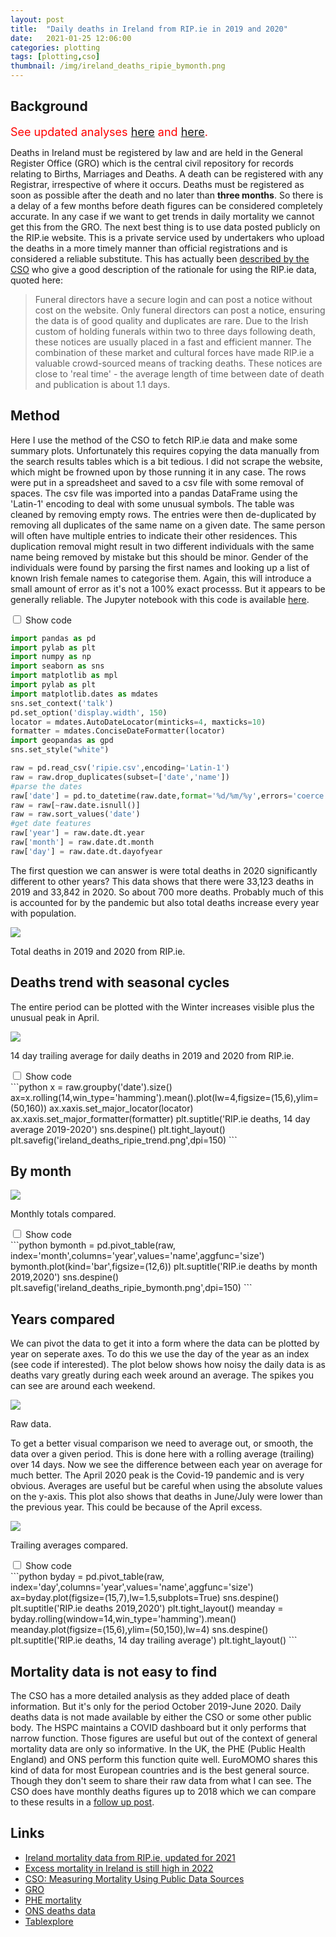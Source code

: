 ```yaml
---
layout: post
title:  "Daily deaths in Ireland from RIP.ie in 2019 and 2020"
date:   2021-01-25 12:06:00
categories: plotting
tags: [plotting,cso]
thumbnail: /img/ireland_deaths_ripie_bymonth.png
---
```


## Background

<span style="color:red;font-size:18px;">See updated analyses [here](/general/ireland-deaths-2021) and [here](/general/ireland-excess-deaths-2022).</span>

Deaths in Ireland must be registered by law and are held in the General Register Office (GRO) which is the central civil repository for records relating to Births, Marriages and Deaths. A death can be registered with any Registrar, irrespective of where it occurs. Deaths must be registered as soon as possible after the death and no later than **three months**. So there is a delay of a few months before death figures can be considered completely accurate. In any case if we want to get trends in daily mortality we cannot get this from the GRO. The next best thing is to use data posted publicly on the RIP.ie website. This is a private service used by undertakers who upload the deaths in a more timely manner than official registrations and is considered a reliable substitute. This has actually been [described by the CSO](https://www.cso.ie/en/releasesandpublications/br/b-mpds/measuringmortalityusingpublicdatasources/#d.en.237397) who give a good description of the rationale for using the RIP.ie data, quoted here:

<blockquote>
Funeral directors have a secure login and can post a notice without cost on the website. Only funeral directors can post a notice, ensuring the data is of good quality and duplicates are rare. Due to the Irish custom of holding funerals within two to three days following death, these notices are usually placed in a fast and efficient manner. The combination of these market and cultural forces have made RIP.ie a valuable crowd-sourced means of tracking deaths. These notices are close to 'real time' - the average length of time between date of death and publication is about 1.1 days.
</blockquote>

## Method

Here I use the method of the CSO to fetch RIP.ie data and make some summary plots. Unfortunately this requires copying the data manually from the search results tables which is a bit tedious. I did not scrape the website, which might be frowned upon by those running it in any case. The rows were put in a spreadsheet and saved to a csv file with some removal of spaces. The csv file was imported into a pandas DataFrame using the 'Latin-1' encoding to deal with some unusual symbols. The table was cleaned by removing empty rows. The entries were then de-duplicated by removing all duplicates of the same name on a given date. The same person will often have multiple entries to indicate their other residences. This duplication removal might result in two different individuals with the same name being removed by mistake but this should be minor. Gender of the individuals were found by parsing the first names and looking up a list of known Irish female names to categorise them. Again, this will introduce a small amount of error as it's not a 100% exact processs. But it appears to be generally reliable. The Jupyter notebook with this code is available [here](https://github.com/dmnfarrell/teaching/blob/master/misc/ireland_rip_deaths.ipynb).

<div class="wrap-collabsible">
<input id="collapsible1" class="toggle" type="checkbox">
<label for="collapsible1" class="lbl-toggle">Show code</label><div class="collapsible-content">
<div class="content-inner" markdown="1">

```python
import pandas as pd
import pylab as plt
import numpy as np
import seaborn as sns
import matplotlib as mpl
import pylab as plt
import matplotlib.dates as mdates
sns.set_context('talk')
pd.set_option('display.width', 150)
locator = mdates.AutoDateLocator(minticks=4, maxticks=10)
formatter = mdates.ConciseDateFormatter(locator)
import geopandas as gpd
sns.set_style("white")

raw = pd.read_csv('ripie.csv',encoding='Latin-1')
raw = raw.drop_duplicates(subset=['date','name'])
#parse the dates
raw['date'] = pd.to_datetime(raw.date,format='%d/%m/%y',errors='coerce')
raw = raw[~raw.date.isnull()]
raw = raw.sort_values('date')
#get date features
raw['year'] = raw.date.dt.year
raw['month'] = raw.date.dt.month
raw['day'] = raw.date.dt.dayofyear
```
</div>
</div>
</div>

The first question we can answer is were total deaths in 2020 significantly different to other years? This data shows that there were 33,123 deaths in 2019 and 33,842 in 2020. So about 700 more deaths. Probably much of this is accounted for by the pandemic but also total deaths increase every year with population.

<div style="width: auto;">
 <a href="/img/ireland_deaths_ripie_summary.png"> <img class="small-scaled" src="/img/ireland_deaths_ripie_summary.png"></a>  
   <p class="caption">Total deaths in 2019 and 2020 from RIP.ie.</p>
</div>

## Deaths trend with seasonal cycles

The entire period can be plotted with the Winter increases visible plus the unusual peak in April.

<div style="width: auto;">
 <a href="/img/ireland_deaths_ripie_trend.png"> <img class="scaled" src="/img/ireland_deaths_ripie_trend.png"></a>  
   <p class="caption">14 day trailing average for daily deaths in 2019 and 2020 from RIP.ie.</p>
</div>

<div class="wrap-collabsible">
<input id="collapsible2" class="toggle" type="checkbox">
<label for="collapsible2" class="lbl-toggle">Show code</label><div class="collapsible-content">
<div class="content-inner" markdown="1">
```python
x = raw.groupby('date').size()
ax=x.rolling(14,win_type='hamming').mean().plot(lw=4,figsize=(15,6),ylim=(50,160))
ax.xaxis.set_major_locator(locator)
ax.xaxis.set_major_formatter(formatter)
plt.suptitle('RIP.ie deaths, 14 day average 2019-2020')
sns.despine()
plt.tight_layout()
plt.savefig('ireland_deaths_ripie_trend.png',dpi=150)
```
</div>
</div>
</div>

## By month

<div style="width: auto;">
 <a href="/img/ireland_deaths_ripie_bymonth.png"> <img class="scaled" src="/img/ireland_deaths_ripie_bymonth.png"></a>  
   <p class="caption">Monthly totals compared.</p>
</div>

<div class="wrap-collabsible">
<input id="collapsible3" class="toggle" type="checkbox">
<label for="collapsible3" class="lbl-toggle">Show code</label><div class="collapsible-content">
<div class="content-inner" markdown="1">
```python
bymonth = pd.pivot_table(raw, index='month',columns='year',values='name',aggfunc='size')
bymonth.plot(kind='bar',figsize=(12,6))
plt.suptitle('RIP.ie deaths by month 2019,2020')
sns.despine()
plt.savefig('ireland_deaths_ripie_bymonth.png',dpi=150)
```
</div>
</div>
</div>

## Years compared

We can pivot the data to get it into a form where the data can be plotted by year on seperate axes. To do this we use the day of the year as an index (see code if interested). The plot below shows how noisy the daily data is as deaths vary greatly during each week around an average. The spikes you can see are around each weekend.

<div style="width: auto;">
 <a href="/img/ireland_deaths_ripie_compared_raw.png"> <img class="scaled" src="/img/ireland_deaths_ripie_compared_raw.png"></a>  
   <p class="caption">Raw data.</p>
</div>

To get a better visual comparison we need to average out, or smooth, the data over a given period. This is done here with a rolling average (trailing) over 14 days. Now we see the difference between each year on average for much better. The April 2020 peak is the Covid-19 pandemic and is very obvious. Averages are useful but be careful when using the absolute values on the y-axis. This plot also shows that deaths in June/July were lower than the previous year. This could be because of the April excess.

<div style="width: auto;">
 <a href="/img/ireland_deaths_ripie_compared_mean.png"> <img class="scaled" src="/img/ireland_deaths_ripie_compared_mean.png"></a>  
   <p class="caption">Trailing averages compared.</p>
</div>

<div class="wrap-collabsible">
<input id="collapsible4" class="toggle" type="checkbox">
<label for="collapsible4" class="lbl-toggle">Show code</label><div class="collapsible-content">
<div class="content-inner" markdown="1">
```python
byday = pd.pivot_table(raw, index='day',columns='year',values='name',aggfunc='size')
ax=byday.plot(figsize=(15,7),lw=1.5,subplots=True)
sns.despine()
plt.suptitle('RIP.ie deaths 2019,2020')
plt.tight_layout()
meanday = byday.rolling(window=14,win_type='hamming').mean()
meanday.plot(figsize=(15,6),ylim=(50,150),lw=4)
sns.despine()
plt.suptitle('RIP.ie deaths, 14 day trailing average')
plt.tight_layout()
```
</div>
</div>
</div>

## Mortality data is not easy to find

The CSO has a more detailed analysis as they added place of death information. But it's only for the period October 2019-June 2020. Daily deaths data is not made available by either the CSO or some other public body. The HSPC maintains a COVID dashboard but it only performs that narrow function. Those figures are useful but out of the context of general mortality data are only so informative. In the UK, the PHE (Public Health England) and ONS perform this function quite well. EuroMOMO shares this kind of data for most European countries and is the best general source. Though they don't seem to share their raw data from what I can see. The CSO does have monthly deaths figures up to 2018 which we can compare to these results in a [follow up post](ireland-cso-deaths-compared).

## Links

* [Ireland mortality data from RIP.ie, updated for 2021](/general/ireland-deaths-2021)
* [Excess mortality in Ireland is still high in 2022](/general/ireland-excess-deaths-2022)
* [CSO: Measuring Mortality Using Public Data Sources](https://www.cso.ie/en/releasesandpublications/br/b-mpds/measuringmortalityusingpublicdatasources/)
* [GRO](https://www.gov.ie/en/service/49c66f-registering-a-death-in-ireland/)
* [PHE mortality](https://fingertips.phe.org.uk/static-reports/mortality-surveillance/excess-mortality-in-england-latest.html)
* [ONS deaths data](https://www.ons.gov.uk/peoplepopulationandcommunity/birthsdeathsandmarriages/deaths)
* [Tablexplore](https://dmnfarrell.github.io/tablexplore/)
